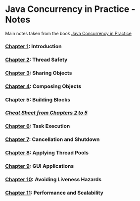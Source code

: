 # Java Concurrency in Practice - Notes

Main notes taken from the book [Java Concurrency in Practice ](https://jcip.net/)

### [Chapter 1](./Chapter1): Introduction

### [Chapter 2](./Chapter2): Thread Safety

### [Chapter 3](./Chapter3): Sharing Objects

### [Chapter 4](./Chapter4): Composing Objects

### [Chapter 5](./Chapter5): Building Blocks

### [_Cheat Sheet from Chapters 2 to 5_](./CheatSheetChapter2-5.md)

### [Chapter 6](./Chapter6): Task Execution

### [Chapter 7](./Chapter7): Cancellation and Shutdown

### [Chapter 8](./Chapter8): Applying Thread Pools

### [Chapter 9](./Chapter9): GUI Applications

### [Chapter 10](./Chapter10): Avoiding Liveness Hazards

### [Chapter 11](./Chapter11): Performance and Scalability
